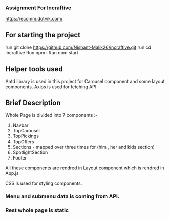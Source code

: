 ### Assignment For Incraftive

https://ecomm.dotvik.com/

## For starting the project
run git clone https://github.com/Nishant-Malik26/incraftive.git
run cd incraftive
Run npm i
Run npm start

## Helper tools used

Antd library is used in this project for Carousel component and some layout components.
Axios is used for fetching API.

## Brief Description

Whole Page is divided into 7 components :-

1. Navbar
2. TopCarousel
3. TopPickings
4. TopOffers
5. Sections - mapped over three times for (him , her and kids section)
6. SpotlightSection
7. Footer

All these components are rendred in Layout component which is rendred in App.js

CSS is used for styling components.

### Menu and submenu data is coming from API.

### Rest whole page is static
